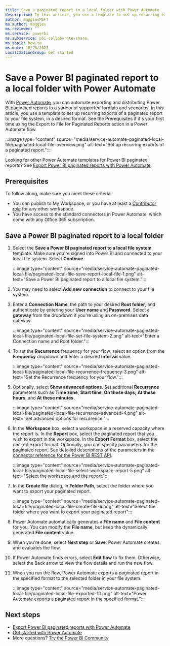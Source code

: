 ```yaml
---
title: Save a paginated report to a local folder with Power Automate
description: In this article, you use a template to set up recurring exports of a paginated report to your file system, in a desired format. 
author: maggiesMSFT
ms.author: maggies
ms.reviewer: ''
ms.service: powerbi
ms.subservice: pbi-collaborate-share
ms.topic: how-to
ms.date: 10/28/2022
LocalizationGroup: Get started
---
```

# Save a Power BI paginated report to a local folder  with Power Automate

With [Power Automate](/power-automate/getting-started), you can automate exporting and distributing Power BI paginated reports to a variety of supported formats and scenarios. In this article, you use a template to set up recurring exports of a paginated report to your file system, in a desired format. See the Prerequisites if it's your first time using the Export to File for Paginated Reports action in a Power Automate flow.

:::image type="content" source="media/service-automate-paginated-local-file/paginated-local-file-overview.png" alt-text="Set up recurring exports of a paginated report.":::

Looking for other Power Automate templates for Power BI paginated reports? See [Export Power BI paginated reports with Power Automate](service-automate-paginated-integration.md).

## Prerequisites  

To follow along, make sure you meet these criteria:

- You can publish to My Workspace, or you have at least a [Contributor role](../collaborate-share/service-roles-new-workspaces.md#workspace-roles) for any other workspace.
- You have access to the standard connectors in Power Automate, which come with any Office 365 subscription.

## Save a Power BI paginated report to a local folder

1. Select the **Save a Power BI paginated report to a local file system** template. Make sure you're signed into Power BI and connected to your local file system. Select **Continue**. 

    :::image type="content" source="media/service-automate-paginated-local-file/paginated-local-file-save-report-local-file-1.png" alt-text="Save a Power BI paginated report to a local file system.":::

2. You may need to select **Add new connection** to connect to your file system. 
1. Enter a **Connection Name**, the path to your desired **Root folder**, and authenticate by entering your **User name** and **Password**. Select a **gateway** from the dropdown if you're using an on-premises data gateway.

    :::image type="content" source="media/service-automate-paginated-local-file/paginated-local-file-set-file-system-2.png" alt-text="Enter a Connection name and Root folder.":::
 
3. To set the **Recurrence** frequency for your flow, select an option from the **Frequency** dropdown and enter a desired **Interval** value.  

    :::image type="content" source="media/service-automate-paginated-local-file/paginated-local-file-recurrence-frequency-3.png" alt-text="Set the Recurrence frequency for your flow.":::

4. Optionally, select **Show advanced options**. Set additional **Recurrence** parameters such as **Time zone**, **Start time**, **On these days,** **At these hours**, and **At these minutes**. 
 
    :::image type="content" source="media/service-automate-paginated-local-file/paginated-local-file-recurrence-advanced-4.png" alt-text="Set advanced options for recurrence.":::

5. In the **Workspace** box, select a workspace in a reserved capacity where the report is. In the **Report** box, select the paginated report that you wish to export in the workspace. In the **Export Format** box, select the desired export format. Optionally, you can specify parameters for the paginated report. See detailed descriptions of the parameters in the [connector reference for the Power BI REST API](/connectors/powerbi/#export-to-file-for-paginated-reports).  
 
    :::image type="content" source="media/service-automate-paginated-local-file/paginated-local-file-select-workspace-report-5.png" alt-text="Select the workspace and the report.":::

6. In the **Create file** dialog, in **Folder Path**, select the folder where you want to export your paginated report.
 
    :::image type="content" source="media/service-automate-paginated-local-file/paginated-local-file-create-file-6.png" alt-text="Select the folder where you want to export your paginated report":::

7. Power Automate automatically generates a **File name** and **File content** for you. You can modify the **File name**, but keep the dynamically generated **File content** value.
8. When you're done, select **Next step** or **Save**. Power Automate creates and evaluates the flow.
9. If Power Automate finds errors, select **Edit flow** to fix them. Otherwise, select the Back arrow to view the flow details and run the new flow.
10. When you run the flow, Power Automate exports a paginated report in the specified format to the selected folder in your file system.

    :::image type="content" source="media/service-automate-paginated-local-file/paginated-local-file-exported-10.png" alt-text="Power Automate exports a paginated report in the specified format.":::

## Next steps

- [Export Power BI paginated reports with Power Automate](service-automate-paginated-integration.md)
- [Get started with Power Automate](/power-automate/getting-started/)
- More questions? [Try the Power BI Community](https://community.powerbi.com/)

